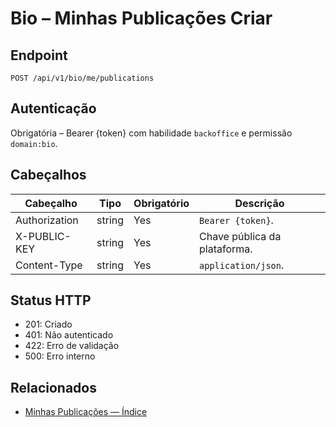 # Bio – Minhas Publicações Criar

## Endpoint

```
POST /api/v1/bio/me/publications
```

## Autenticação

Obrigatória – Bearer {token} com habilidade `backoffice` e permissão `domain:bio`.

## Cabeçalhos

| Cabeçalho           | Tipo   | Obrigatório | Descrição |
| ---------------- | ------ | -------- | ----------- |
| Authorization    | string | Yes      | `Bearer {token}`. |
| X-PUBLIC-KEY     | string | Yes      | Chave pública da plataforma. |
| Content-Type     | string | Yes      | `application/json`. |

## Status HTTP

- 201: Criado
- 401: Não autenticado
- 422: Erro de validação
- 500: Erro interno

## Relacionados

- [Minhas Publicações — Índice](MyPublicationsÍndice.md)
